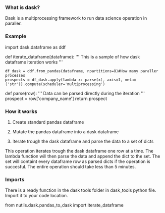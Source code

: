 
### What is dask?

Dask is a multiprocessing framework to run data science operation in paraller.


### Example

import dask.dataframe as ddf

def iterate_dataframe(dataframe):
    '''
        This is a sample of how dask dataframe iteration works
    '''

    df_dask = ddf.from_pandas(dataframe, npartitions=8)#How many paraller processes
    prospects = df_dask.apply(lambda x: parse(x), axis=1, meta=('str')).compute(scheduler='multiprocessing')

def parse(row):
    '''
        Data can be parsed directly during the iteration
    '''
    prospect = row['company_name']
    return prospect


### How it works

1. Create standard pandas dataframe

2. Mutate the pandas dataframe into a dask dataframe

3. Iterate trough the dask dataframe and parse the data to a set of dicts


This operation iterates trough the dask dataframe one row at a time. The lambda function will then parse the data and append the dict to the set. The set will containt every dataframe row as parsed dicts if the operation is succesful. The entire operation should take less than 5 minutes.


### Imports

There is a ready function in the dask tools folder in dask_tools python file. Import it to your code location.

from nutils.dask.pandas_to_dask import iterate_dataframe
